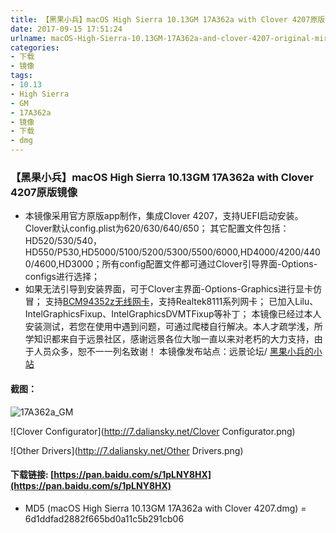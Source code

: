 ```yaml
---
title: 【黑果小兵】macOS High Sierra 10.13GM 17A362a with Clover 4207原版镜像
date: 2017-09-15 17:51:24
urlname: macOS-High-Sierra-10.13GM-17A362a-and-clover-4207-original-mirror
categories:
- 下载
- 镜像
tags:
- 10.13
- High Sierra
- GM
- 17A362a
- 镜像
- 下载
- dmg
---
```

### 【黑果小兵】macOS High Sierra 10.13GM 17A362a with Clover 4207原版镜像

*	本镜像采用官方原版app制作，集成Clover 4207，支持UEFI启动安装。
		Clover默认config.plist为620/630/640/650；
	 	其它配置文件包括：HD520/530/540，HD550/P530,HD5000/5100/5200/5300/5500/6000,HD4000/4200/4400/4600,HD3000；所有config配置文件都可通过Clover引导界面-Options-configs进行选择；
*  如果无法引导到安装界面，可于Clover主界面-Options-Graphics进行显卡仿冒；
		支持[BCM94352z无线网卡](https://blog.daliansky.net/Broadcom-BCM94352z-DW1560-drive-new-posture.html#more)，支持Realtek8111系列网卡；
		已加入Lilu、IntelGraphicsFixup、IntelGraphicsDVMTFixup等补丁；
		本镜像已经过本人安装测试，若您在使用中遇到问题，可通过爬楼自行解决。本人才疏学浅，所学知识都来自于远景社区，感谢远景各位大咖一直以来对老朽的大力支持，由于人员众多，恕不一一列名致谢！
		本镜像发布站点：远景论坛/ [黑果小兵的小站](https://blog.daliansky.net)

#### 截图：
![17A362a_GM](http://7.daliansky.net/17A362a_GM.png)


![Clover Configurator](http://7.daliansky.net/Clover Configurator.png)

![Other Drivers](http://7.daliansky.net/Other Drivers.png)


#### 下载链接: [https://pan.baidu.com/s/1pLNY8HX](https://pan.baidu.com/s/1pLNY8HX)

* MD5 (macOS High Sierra 10.13GM 17A362a with Clover 4207.dmg) = 6d1ddfad2882f665bd0a11c5b291cb06
	
